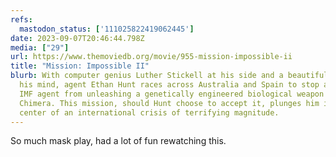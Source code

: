 ```yaml
---
refs:
  mastodon_status: ['111025822419062445']
date: 2023-09-07T20:46:44.798Z
media: ["29"]
url: https://www.themoviedb.org/movie/955-mission-impossible-ii
title: "Mission: Impossible II"
blurb: With computer genius Luther Stickell at his side and a beautiful thief on
  his mind, agent Ethan Hunt races across Australia and Spain to stop a former
  IMF agent from unleashing a genetically engineered biological weapon called
  Chimera. This mission, should Hunt choose to accept it, plunges him into the
  center of an international crisis of terrifying magnitude.
---
```


<p>So much mask play, had a lot of fun rewatching this. <br></p>
